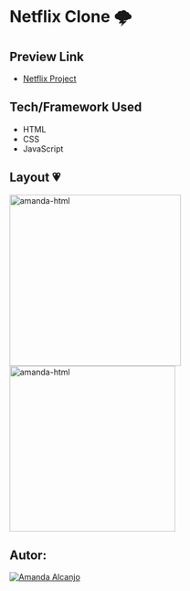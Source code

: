 # Netflix Clone 🌩️

## Preview Link
- [Netflix Project](https://cloud-computing-una2021.netlify.app/index.html)

## Tech/Framework Used
* HTML
* CSS
* JavaScript

## Layout 💗

<img align="centeer" alt="amanda-html" height="300" widht="300" src="https://user-images.githubusercontent.com/81193788/186444233-6364ec43-d964-4f51-97bb-9dd94431453f.jpg"/>
<img align="centeer" alt="amanda-html" height="290" widht="290" src="https://user-images.githubusercontent.com/81193788/186444651-ee2da65e-e8fb-4507-a365-fc4aedad2cdd.jpg"/>

## Autor: 
[![Amanda Alcanjo](https://img.shields.io/badge/amanda_alcanjo-0077B5?style=for-the-badge&logo=linkedin&logoColor=white)](https://www.linkedin.com/in/amanda-alcanjo/)

